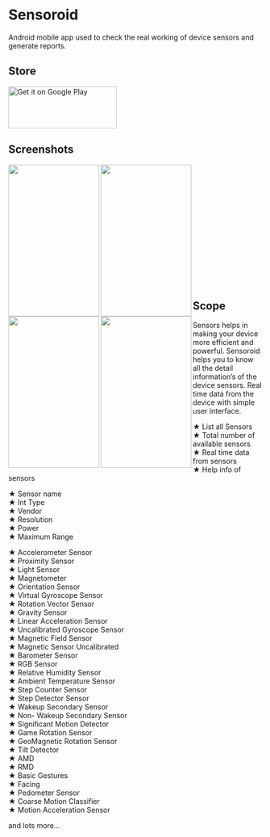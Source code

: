 # Sensoroid
Android mobile app used to check the real working of device sensors and generate reports. 

## Store
<a href='https://play.google.com/store/apps/details?id=com.anu.developers3k.sensoroid&pcampaignid=MKT-Other-global-all-co-prtnr-py-PartBadge-Mar2515-1'><img alt='Get it on Google Play' src='https://play.google.com/intl/en_gb/badges/images/generic/en_badge_web_generic.png' height="83" width="215" /></a>

## Screenshots

<img src="https://user-images.githubusercontent.com/18279724/60785894-2fb14080-a172-11e9-97ba-7b77183ce9ed.png" align="left" height="300" width="180" >

<img src="https://user-images.githubusercontent.com/18279724/60785890-2f18aa00-a172-11e9-897b-c0855e41c9a6.png" align="left" height="300" width="180" >

<img src="https://user-images.githubusercontent.com/18279724/60785891-2f18aa00-a172-11e9-9262-f9772b9d9c17.png" align="left" height="300" width="180" >

<img src="https://user-images.githubusercontent.com/18279724/60785892-2f18aa00-a172-11e9-978a-7a68793f4e16.png" align="left" height="300" width="180" >
<br/>
<br/>
<br/>
<br/>
<br/>
<br/>
<br/>
<br/>
<br/>
<br/>
<br/>
<br/>
<br/>
<br/>


## Scope

Sensors helps in making your device more efficient and powerful. Sensoroid helps you to know all the detail information’s of the device sensors. Real time data from the device with simple user interface.

★ List all Sensors<br/>
★ Total number of available sensors<br/>
★ Real time data from sensors<br/>
★ Help info of sensors<br/>

★ Sensor name<br/>
★ Int Type<br/>
★ Vendor<br/>
★ Resolution<br/>
★ Power<br/>
★ Maximum Range<br/>

★ Accelerometer Sensor<br/>
★ Proximity Sensor<br/>
★ Light Sensor<br/>
★ Magnetometer<br/>
★ Orientation Sensor<br/>
★ Virtual Gyroscope Sensor<br/>
★ Rotation Vector Sensor<br/>
★ Gravity Sensor<br/>
★ Linear Acceleration Sensor<br/>
★ Uncalibrated Gyroscope Sensor<br/>
★ Magnetic Field Sensor<br/>
★ Magnetic Sensor Uncalibrated<br/>
★ Barometer Sensor<br/>
★ RGB Sensor<br/>
★ Relative Humidity Sensor<br/>
★ Ambient Temperature Sensor<br/>
★ Step Counter Sensor<br/>
★ Step Detector Sensor<br/>
★ Wakeup Secondary Sensor<br/>
★ Non- Wakeup Secondary Sensor<br/>
★ Significant Motion Detector<br/>
★ Game Rotation Sensor<br/>
★ GeoMagnetic Rotation Sensor<br/>
★ Tilt Detector<br/>
★ AMD<br/>
★ RMD<br/>
★ Basic Gestures<br/>
★ Facing<br/>
★ Pedometer Sensor<br/>
★ Coarse Motion Classifier<br/>
★ Motion Acceleration Sensor<br/>

and lots more...
